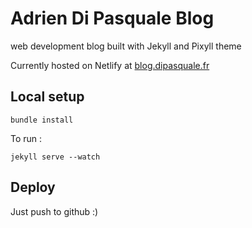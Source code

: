 # Adrien Di Pasquale Blog

web development blog built with Jekyll and Pixyll theme

Currently hosted on Netlify at [blog.dipasquale.fr](https://blog.dipasquale.fr)

## Local setup

```
bundle install
```

To run :

```
jekyll serve --watch
```

## Deploy

Just push to github :)
